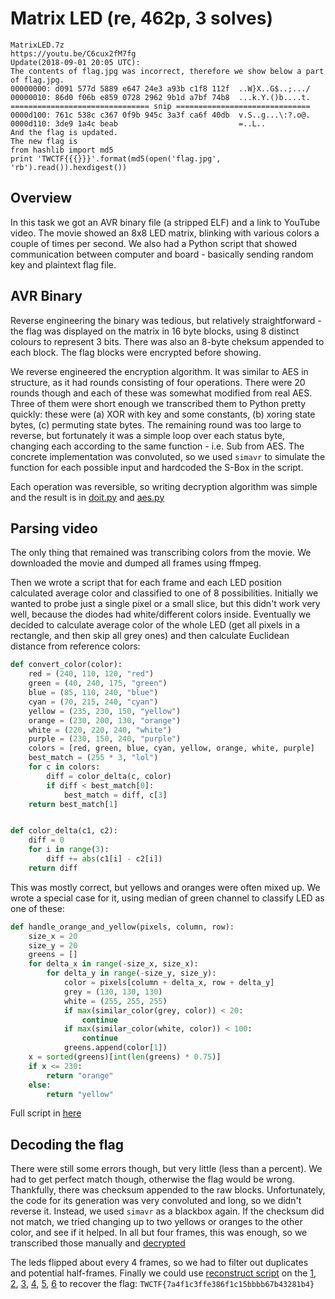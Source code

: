 # Matrix LED (re, 462p, 3 solves)

```
MatrixLED.7z
https://youtu.be/C6cux2fM7fg
Update(2018-09-01 20:05 UTC):
The contents of flag.jpg was incorrect, therefore we show below a part of flag.jpg.
00000000: d091 577d 5889 e647 24e3 a93b c1f8 112f  ..W}X..G$..;.../
00000010: 86d0 f06b e859 0728 2962 9b1d a7bf 74b8  ...k.Y.()b....t.
=============================== snip ==============================
0000d100: 761c 538c c367 0f9b 945c 3a3f ca6f 40db  v.S..g...\:?.o@.
0000d110: 3de9 1a4c beab                           =..L..
And the flag is updated.
The new flag is
from hashlib import md5
print 'TWCTF{{{}}}'.format(md5(open('flag.jpg', 'rb').read()).hexdigest())
```

## Overview

In this task we got an AVR binary file (a stripped ELF) and a link to YouTube video. The movie showed
an 8x8 LED matrix, blinking with various colors a couple of times per second. We also had a Python script
that showed communication between computer and board - basically sending random key and plaintext flag file.

## AVR Binary

Reverse engineering the binary was tedious, but relatively straightforward - the flag was displayed on
the matrix in 16 byte blocks, using 8 distinct colours to represent 3 bits. There was also an 8-byte cheksum
appended to each block. The flag blocks were encrypted before showing.

We reverse engineered the encryption algorithm. It was similar to AES in structure, as it had rounds
consisting of four operations. There were 20 rounds though and each of these was somewhat modified from
real AES. Three of them were short enough we transcribed them to Python pretty quickly: these were
(a) XOR with key and some constants, (b) xoring state bytes, (c) permuting state bytes. The remaining
round was too large to reverse, but fortunately it was a simple loop over each status byte, changing
each according to the same function - i.e. Sub from AES. The concrete implementation was convoluted, so we
used `simavr` to simulate the function for each possible input and hardcoded the S-Box in the script.

Each operation was reversible, so writing decryption algorithm was simple and the result is in [doit.py](doitp.py) and [aes.py](aes.py)

## Parsing video

The only thing that remained was transcribing colors from the movie.
We downloaded the movie and dumped all frames using ffmpeg.

Then we wrote a script that for each frame and each LED position calculated average color and classified to one of 8 possibilities.
Initially we wanted to probe just a single pixel or a small slice, but this didn't work very well, because the diodes had white/different colors inside.
Eventually we decided to calculate average color of the whole LED (get all pixels in a rectangle, and then skip all grey ones) and then calculate Euclidean distance from reference colors:

```python
def convert_color(color):
    red = (240, 110, 120, "red")
    green = (40, 240, 175, "green")
    blue = (85, 110, 240, "blue")
    cyan = (70, 215, 240, "cyan")
    yellow = (235, 230, 150, "yellow")
    orange = (230, 200, 130, "orange")
    white = (220, 220, 240, "white")
    purple = (230, 150, 240, "purple")
    colors = [red, green, blue, cyan, yellow, orange, white, purple]
    best_match = (255 * 3, "lol")
    for c in colors:
        diff = color_delta(c, color)
        if diff < best_match[0]:
            best_match = diff, c[3]
    return best_match[1]


def color_delta(c1, c2):
    diff = 0
    for i in range(3):
        diff += abs(c1[i] - c2[i])
    return diff
```

This was mostly correct, but yellows and oranges were often mixed up. 
We wrote a special case for it, using median of green channel to classify LED as one of these:

```python
def handle_orange_and_yellow(pixels, column, row):
    size_x = 20
    size_y = 20
    greens = []
    for delta_x in range(-size_x, size_x):
        for delta_y in range(-size_y, size_y):
            color = pixels[column + delta_x, row + delta_y]
            grey = (130, 130, 130)
            white = (255, 255, 255)
            if max(similar_color(grey, color)) < 20:
                continue
            if max(similar_color(white, color)) < 100:
                continue
            greens.append(color[1])
    x = sorted(greens)[int(len(greens) * 0.75)]
    if x <= 230:
        return "orange"
    else:
        return "yellow"
```

Full script in [here](shal.py)

## Decoding the flag

There were still some errors though, but very little (less than a percent). 
We had to get perfect match though, otherwise the flag would be wrong. 
Thankfully, there was checksum appended to the raw blocks. 
Unfortunately, the code for its generation was very convoluted and long, so we didn't reverse it. 
Instead, we used `simavr` as a blackbox again. 
If the checksum did not match, we tried changing up to two yellows or oranges to the other color, and see if it helped. 
In all but four frames, this was enough, so we transcribed those manually and [decrypted](outfix.txt)

The leds flipped about every 4 frames, so we had to filter out duplicates and potential half-frames.
Finally we could use [reconstruct script](reconstruct.py) on the [1](out0-3000.txt), [2](out3000-6000.txt), [3](out6000-9000.txt), [4](out9000-12000.txt), [5](out12000-15000.txt), [6](outfix.txt) to recover the flag: `TWCTF{7a4f1c3ffe386f1c15bbbb67b43281b4}`
